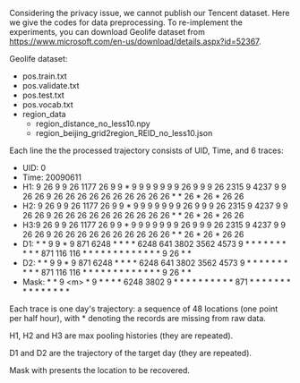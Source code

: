 Considering the privacy issue, we cannot publish our Tencent dataset. Here we give the codes for data preprocessing. To re-implement the experiments, you can download Geolife dataset from https://www.microsoft.com/en-us/download/details.aspx?id=52367. 

Geolife dataset:
  - pos.train.txt
  - pos.validate.txt
  - pos.test.txt
  - pos.vocab.txt
  - region_data
    - region_distance_no_less10.npy
    - region_beijing_grid2region_REID_no_less10.json


Each line the the processed trajectory consists of UID, Time, and 6 traces:
- UID: 0	
- Time: 20090611	
- H1: 9 26 9 9 26 1177 26 9 9 * 9 9 9 9 9 9 9 26 9 9 9 26 2315 9 4237 9 9 26 26 9 26 26 26 26 26 26 26 26 26 26 * * 26 * 26 * 26 26  
- H2: 9 26 9 9 26 1177 26 9 9 * 9 9 9 9 9 9 9 26 9 9 9 26 2315 9 4237 9 9 26 26 9 26 26 26 26 26 26 26 26 26 26 * * 26 * 26 * 26 26  
- H3:9 26 9 9 26 1177 26 9 9 * 9 9 9 9 9 9 9 26 9 9 9 26 2315 9 4237 9 9 26 26 9 26 26 26 26 26 26 26 26 26 26 * * 26 * 26 * 26 26  
- D1: * * 9 9 * 9 871 6248 * * * * 6248 641 3802 3562 4573 9 * * * * * * * * * * 871 116 116 * * * * * * * * * * * * * 9 26 * *  
- D2: * * 9 9 * 9 871 6248 * * * * 6248 641 3802 3562 4573 9 * * * * * * * * * * 871 116 116 * * * * * * * * * * * * * 9 26 * *  
- Mask: * * 9 \<m> * 9 <m> <m> * * * * 6248 <m> 3802 <m> <m> 9 * * * * * * * * * * 871 <m> <m> * * * * * * * * * * * * * <m> <m> * * 
  
Each trace is one day's trajectory: a sequence of 48 locations (one point per half hour), with * denoting the records are missing from raw data. 
  
H1, H2 and H3 are max pooling histories (they are repeated).
  
D1 and D2 are the trajectory of the target day (they are repeated).
  
Mask with <m> presents the location to be recovered. 
  
